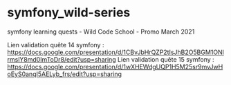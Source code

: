 # symfony_wild-series
symfony learning quests - Wild Code School - Promo March 2021

Lien validation quête 14 symfony : https://docs.google.com/presentation/d/1CBvJbHrQZP2tIsJhB2O5BGM1ONlrmslY8md0ImToDr8/edit?usp=sharing
Lien validation quête 15 symfony : https://docs.google.com/presentation/d/1wXHEWdgUQP1H5M25sr9mvJwHoEyS0anqI5AELyb_frs/edit?usp=sharing

